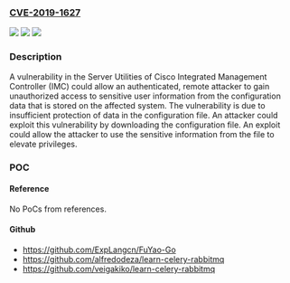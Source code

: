 ### [CVE-2019-1627](https://cve.mitre.org/cgi-bin/cvename.cgi?name=CVE-2019-1627)
![](https://img.shields.io/static/v1?label=Product&message=Cisco%20Unified%20Computing%20System%20(Management%20Software)%20&color=blue)
![](https://img.shields.io/static/v1?label=Version&message=n%2Fa&color=blue)
![](https://img.shields.io/static/v1?label=Vulnerability&message=CWE-78&color=brighgreen)

### Description

A vulnerability in the Server Utilities of Cisco Integrated Management Controller (IMC) could allow an authenticated, remote attacker to gain unauthorized access to sensitive user information from the configuration data that is stored on the affected system. The vulnerability is due to insufficient protection of data in the configuration file. An attacker could exploit this vulnerability by downloading the configuration file. An exploit could allow the attacker to use the sensitive information from the file to elevate privileges.

### POC

#### Reference
No PoCs from references.

#### Github
- https://github.com/ExpLangcn/FuYao-Go
- https://github.com/alfredodeza/learn-celery-rabbitmq
- https://github.com/veigakiko/learn-celery-rabbitmq

